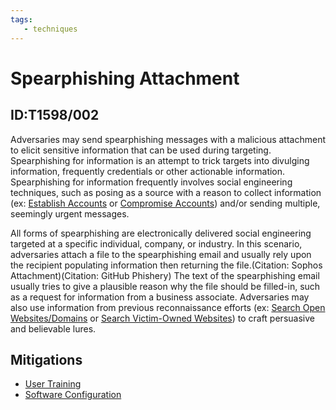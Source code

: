 ```yaml
---
tags:
   - techniques
---
```

# Spearphishing Attachment
## ID:T1598/002
Adversaries may send spearphishing messages with a malicious attachment to elicit sensitive information that can be used during targeting. Spearphishing for information is an attempt to trick targets into divulging information, frequently credentials or other actionable information. Spearphishing for information frequently involves social engineering techniques, such as posing as a source with a reason to collect information (ex: [Establish Accounts](/mitre/techniques/T1585) or [Compromise Accounts](/mitre/techniques/T1586)) and/or sending multiple, seemingly urgent messages.

All forms of spearphishing are electronically delivered social engineering targeted at a specific individual, company, or industry. In this scenario, adversaries attach a file to the spearphishing email and usually rely upon the recipient populating information then returning the file.(Citation: Sophos Attachment)(Citation: GitHub Phishery) The text of the spearphishing email usually tries to give a plausible reason why the file should be filled-in, such as a request for information from a business associate. Adversaries may also use information from previous reconnaissance efforts (ex: [Search Open Websites/Domains](/mitre/techniques/T1593) or [Search Victim-Owned Websites](/mitre/techniques/T1594)) to craft persuasive and believable lures.
## Mitigations
* [User Training](mitigations/M1017)
* [Software Configuration](mitigations/M1054)
